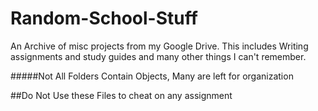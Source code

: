 # Random-School-Stuff
An Archive of misc projects from my Google Drive. This includes Writing assignments and study guides and many other things I can't remember.

#####Not All Folders Contain Objects, Many are left for organization

##Do Not Use these Files to cheat on any assignment

